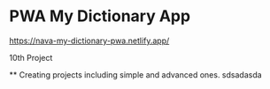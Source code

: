 # PWA My Dictionary App

https://nava-my-dictionary-pwa.netlify.app/

10th Project

** Creating projects including simple and advanced ones.
sdsadasda
